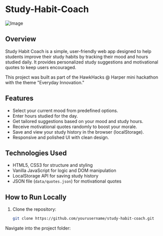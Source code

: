 # Study-Habit-Coach

![Image](https://github.com/user-attachments/assets/324afa27-14a1-43b9-ba5e-f58a80dcb508)


## Overview

Study Habit Coach is a simple, user-friendly web app designed to help students improve their study habits by tracking their mood and hours studied daily. It provides personalized study suggestions and motivational quotes to keep users encouraged.

This project was built as part of the HawkHacks @ Harper mini hackathon with the theme "Everyday Innovation."

## Features

- Select your current mood from predefined options.
- Enter hours studied for the day.
- Get tailored suggestions based on your mood and study hours.
- Receive motivational quotes randomly to boost your morale.
- Save and view your study history in the browser (localStorage).
- Responsive and polished UI with clean design.

## Technologies Used

- HTML5, CSS3 for structure and styling
- Vanilla JavaScript for logic and DOM manipulation
- LocalStorage API for saving study history
- JSON file (`data/quotes.json`) for motivational quotes

## How to Run Locally

1. Clone the repository:

   ```bash
   git clone https://github.com/yourusername/study-habit-coach.git
Navigate into the project folder:

